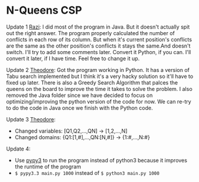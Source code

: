 # N-Queens CSP

Update 1 [Razi][Razi]: I did most of the program in Java. But it doesn't actually spit out the right answer.
The program properly calculated the number of conflicts in each row of its column.
But when it's current position's conflicts are the same as the other position's conflicts it stays the same.And doesn't switch.
I'll try to add some comments later. Convert it Python, if you can. I'll convert it later, if I have time. Feel free to change it up.

Update 2 [Theodore][Theodore]: Got the program working in Python. It has a version of Tabu search implemented but I think it's a very hacky solution so it'll have to fixed up later.
There is also a Greedy Search Algorithm that palces the queens on the board to improve the time it takes to solve the problem.
I also removed the Java folder since we have decided to focus on optimizing/improving the python version of the code for now. We can re-try to do the code in Java once we finish with the Python code.


Update 3 [Theodore][Theodore]:
- Changed variables: [Q1,Q2,...,QN] -> [1,2,...,N]
- Changed domains: {Q1:[1,#],...,QN:[N,#]} -> {1:#,...,N:#}

Update 4:
- Use [pypy3][PyPy] to run the program instead of python3 because it improves the runtime of the program
- ```$ pypy3.3 main.py 1000``` instead of ```$ python3 main.py 1000```


<!-- links -->
[Razi]:     https://github.com/RaziAbbasi
[Theodore]: https://github.com/th30retical
[PyPy]:     http://pypy.org/
